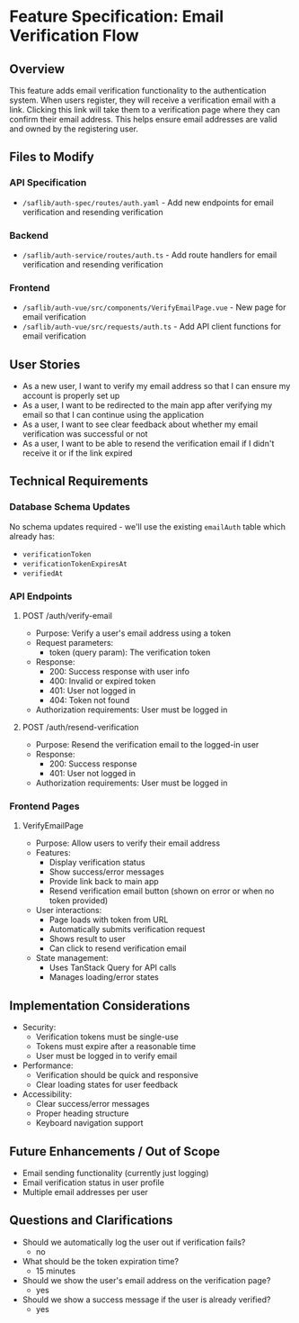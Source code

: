# Feature Specification: Email Verification Flow

## Overview

This feature adds email verification functionality to the authentication system. When users register, they will receive a verification email with a link. Clicking this link will take them to a verification page where they can confirm their email address. This helps ensure email addresses are valid and owned by the registering user.

## Files to Modify

### API Specification

- `/saflib/auth-spec/routes/auth.yaml` - Add new endpoints for email verification and resending verification

### Backend

- `/saflib/auth-service/routes/auth.ts` - Add route handlers for email verification and resending verification

### Frontend

- `/saflib/auth-vue/src/components/VerifyEmailPage.vue` - New page for email verification
- `/saflib/auth-vue/src/requests/auth.ts` - Add API client functions for email verification

## User Stories

- As a new user, I want to verify my email address so that I can ensure my account is properly set up
- As a user, I want to be redirected to the main app after verifying my email so that I can continue using the application
- As a user, I want to see clear feedback about whether my email verification was successful or not
- As a user, I want to be able to resend the verification email if I didn't receive it or if the link expired

## Technical Requirements

### Database Schema Updates

No schema updates required - we'll use the existing `emailAuth` table which already has:

- `verificationToken`
- `verificationTokenExpiresAt`
- `verifiedAt`

### API Endpoints

1. POST /auth/verify-email

   - Purpose: Verify a user's email address using a token
   - Request parameters:
     - token (query param): The verification token
   - Response:
     - 200: Success response with user info
     - 400: Invalid or expired token
     - 401: User not logged in
     - 404: Token not found
   - Authorization requirements: User must be logged in

2. POST /auth/resend-verification

   - Purpose: Resend the verification email to the logged-in user
   - Response:
     - 200: Success response
     - 401: User not logged in
   - Authorization requirements: User must be logged in

### Frontend Pages

1. VerifyEmailPage

   - Purpose: Allow users to verify their email address
   - Features:
     - Display verification status
     - Show success/error messages
     - Provide link back to main app
     - Resend verification email button (shown on error or when no token provided)
   - User interactions:
     - Page loads with token from URL
     - Automatically submits verification request
     - Shows result to user
     - Can click to resend verification email
   - State management:
     - Uses TanStack Query for API calls
     - Manages loading/error states

## Implementation Considerations

- Security:
  - Verification tokens must be single-use
  - Tokens must expire after a reasonable time
  - User must be logged in to verify email
- Performance:
  - Verification should be quick and responsive
  - Clear loading states for user feedback
- Accessibility:
  - Clear success/error messages
  - Proper heading structure
  - Keyboard navigation support

## Future Enhancements / Out of Scope

- Email sending functionality (currently just logging)
- Email verification status in user profile
- Multiple email addresses per user

## Questions and Clarifications

- Should we automatically log the user out if verification fails?
  - no
- What should be the token expiration time?
  - 15 minutes
- Should we show the user's email address on the verification page?
  - yes
- Should we show a success message if the user is already verified?
  - yes

